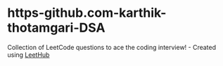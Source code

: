 # https-github.com-karthik-thotamgari-DSA
Collection of LeetCode questions to ace the coding interview! - Created using [LeetHub](https://github.com/QasimWani/LeetHub)
